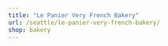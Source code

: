 ```yaml
---
title: "Le Panier Very French Bakery"
url: /seattle/le-panier-very-french-bakery/
shop: bakery
---
```

